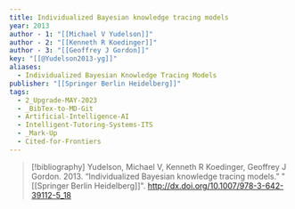 ```yaml
---
title: Individualized Bayesian knowledge tracing models
year: 2013
author - 1: "[[Michael V Yudelson]]"
author - 2: "[[Kenneth R Koedinger]]"
author - 3: "[[Geoffrey J Gordon]]"
key: "[[@Yudelson2013-yg]]"
aliases:
  - Individualized Bayesian Knowledge Tracing Models
publisher: "[[Springer Berlin Heidelberg]]"
tags:
  - 2_Upgrade-MAY-2023
  - _BibTex-to-MD-Git
  - Artificial-Intelligence-AI
  - Intelligent-Tutoring-Systems-ITS
  - _Mark-Up
  - Cited-for-Frontiers
---
```


> [!bibliography]
> Yudelson, Michael V, Kenneth R Koedinger, Geoffrey J Gordon. 2013. “Individualized Bayesian knowledge tracing models.” "[[Springer Berlin Heidelberg]]". http://dx.doi.org/10.1007/978-3-642-39112-5_18